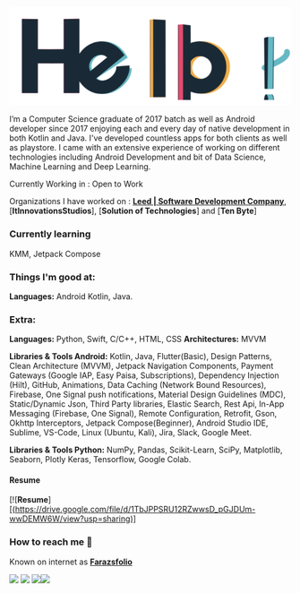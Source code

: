 ![**Hello there**](https://github.com/iNuman/GitHubStats/blob/master/hello.gif "Header")

I’m a Computer Science graduate of 2017 batch as well as Android developer since 2017 enjoying each and every day of native development in both Kotlin and Java. I've developed countless apps for both clients as well as playstore. I came with an extensive experience of working on different technologies including Android Development and bit of Data Science, Machine Learning and Deep Learning.

Currently Working in : Open to Work

Organizations I have worked on :  [**Leed | Software Development Company**](https://www.leeddev.io/), [**ItInnovationsStudios**],  [**Solution of Technologies**] and [**Ten Byte**]  

### Currently learning
KMM, Jetpack Compose

### Things I'm good at:
**Languages:** Android Kotlin, Java.
### Extra:
**Languages:** Python, Swift, C/C++, HTML, CSS
**Architectures:** MVVM

**Libraries & Tools Android:** Kotlin, Java, Flutter(Basic), Design Patterns, Clean Architecture (MVVM), Jetpack Navigation Components, Payment Gateways (Google IAP, Easy Paisa, Subscriptions), Dependency Injection (Hilt), GitHub, Animations, Data Caching (Network Bound Resources), Firebase, One Signal push notifications, Material Design Guidelines (MDC), Static/Dynamic Json, Third Party libraries, Elastic Search, Rest Api, In-App Messaging (Firebase, One Signal), Remote Configuration, Retrofit, Gson, Okhttp Interceptors, Jetpack Compose(Beginner), Android Studio IDE, Sublime, VS-Code, Linux (Ubuntu, Kali), Jira, Slack, Google Meet.

**Libraries & Tools Python:** NumPy, Pandas, Scikit-Learn, SciPy, Matplotlib, Seaborn, Plotly Keras, Tensorflow, Google Colab.

#### Resume
[![**Resume**][[(https://drive.google.com/file/d/1TbJPPSRU12RZwwsD_pGJDUm-wwDEMW6W/view?usp=sharing)]](https://drive.google.com/file/d/1IZX1it51y3zB4BraN8d1lb8fBv3aW369/view?usp=drive_link)


### How to reach me 📱
Known on internet as [**Farazsfolio**](https://www.farazsfolio.ml/) 

[<img target="_blank" src="https://img.icons8.com/cotton/64/000000/whatsapp--v4.png"/>](https://wa.me/923135362613) [<img target="_blank" src="https://img.icons8.com/doodle/64/000000/skype--v1.png"/>](https://join.skype.com/invite/gCRltuKGwexd) [<img target="_blank" src="https://img.icons8.com/doodle/64/000000/linkedin-circled.png"/>](https://www.linkedin.com/in/faraz-hussain-188850121/)[<img target="_blank" src="https://img.icons8.com/doodle/64/000000/instagram.png"/>](https://www.instagram.com/welcome.faraz/)



